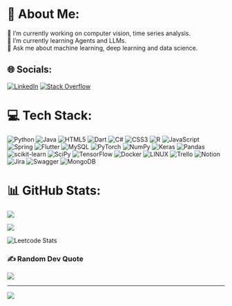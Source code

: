 # 💫 About Me:
🔭 I’m currently working on computer vision, time series analysis.<br>🌱 I’m currently learning Agents and LLMs.<br>💬 Ask me about machine learning, deep learning and data science.<br>


## 🌐 Socials:
[![LinkedIn](https://img.shields.io/badge/LinkedIn-%230077B5.svg?logo=linkedin&logoColor=white)](https://linkedin.com/in/tkpranav) [![Stack Overflow](https://img.shields.io/badge/-Stackoverflow-FE7A16?logo=stack-overflow&logoColor=white)](https://stackoverflow.com/users/tkpranav) 

# 💻 Tech Stack:
![Python](https://img.shields.io/badge/python-3670A0?style=for-the-badge&logo=python&logoColor=ffdd54) ![Java](https://img.shields.io/badge/java-%23ED8B00.svg?style=for-the-badge&logo=java&logoColor=white) ![HTML5](https://img.shields.io/badge/html5-%23E34F26.svg?style=for-the-badge&logo=html5&logoColor=white) ![Dart](https://img.shields.io/badge/dart-%230175C2.svg?style=for-the-badge&logo=dart&logoColor=white) ![C#](https://img.shields.io/badge/c%23-%23239120.svg?style=for-the-badge&logo=c-sharp&logoColor=white) ![CSS3](https://img.shields.io/badge/css3-%231572B6.svg?style=for-the-badge&logo=css3&logoColor=white) ![R](https://img.shields.io/badge/r-%23276DC3.svg?style=for-the-badge&logo=r&logoColor=white) ![JavaScript](https://img.shields.io/badge/javascript-%23323330.svg?style=for-the-badge&logo=javascript&logoColor=%23F7DF1E) ![Spring](https://img.shields.io/badge/spring-%236DB33F.svg?style=for-the-badge&logo=spring&logoColor=white) ![Flutter](https://img.shields.io/badge/Flutter-%2302569B.svg?style=for-the-badge&logo=Flutter&logoColor=white) ![MySQL](https://img.shields.io/badge/mysql-%2300f.svg?style=for-the-badge&logo=mysql&logoColor=white) ![PyTorch](https://img.shields.io/badge/PyTorch-%23EE4C2C.svg?style=for-the-badge&logo=PyTorch&logoColor=white) ![NumPy](https://img.shields.io/badge/numpy-%23013243.svg?style=for-the-badge&logo=numpy&logoColor=white) ![Keras](https://img.shields.io/badge/Keras-%23D00000.svg?style=for-the-badge&logo=Keras&logoColor=white) ![Pandas](https://img.shields.io/badge/pandas-%23150458.svg?style=for-the-badge&logo=pandas&logoColor=white) ![scikit-learn](https://img.shields.io/badge/scikit--learn-%23F7931E.svg?style=for-the-badge&logo=scikit-learn&logoColor=white) ![SciPy](https://img.shields.io/badge/SciPy-%230C55A5.svg?style=for-the-badge&logo=scipy&logoColor=%white) ![TensorFlow](https://img.shields.io/badge/TensorFlow-%23FF6F00.svg?style=for-the-badge&logo=TensorFlow&logoColor=white) ![Docker](https://img.shields.io/badge/docker-%230db7ed.svg?style=for-the-badge&logo=docker&logoColor=white) ![LINUX](https://img.shields.io/badge/Linux-FCC624?style=for-the-badge&logo=linux&logoColor=black) ![Trello](https://img.shields.io/badge/Trello-%23026AA7.svg?style=for-the-badge&logo=Trello&logoColor=white) ![Notion](https://img.shields.io/badge/Notion-%23000000.svg?style=for-the-badge&logo=notion&logoColor=white) ![Jira](https://img.shields.io/badge/jira-%230A0FFF.svg?style=for-the-badge&logo=jira&logoColor=white) ![Swagger](https://img.shields.io/badge/-Swagger-%23Clojure?style=for-the-badge&logo=swagger&logoColor=white) ![MongoDB](https://img.shields.io/badge/MongoDB-%234ea94b.svg?style=for-the-badge&logo=mongodb&logoColor=white)
# 📊 GitHub Stats:
![](https://github-readme-stats.vercel.app/api?username=tk-pranav&theme=dark&hide_border=false&include_all_commits=true&count_private=false)<br/>

![](https://github-readme-streak-stats.herokuapp.com/?user=tk-pranav&theme=dark&hide_border=false)<br/>

![Leetcode Stats](https://leetcard.jacoblin.cool/tkpranav?ext=activity)

### ✍️ Random Dev Quote
![](https://quotes-github-readme.vercel.app/api?type=horizontal&theme=tokyonight)

---
[![](https://visitcount.itsvg.in/api?id=tk-pranav&icon=2&color=6)](https://visitcount.itsvg.in)

<!-- Proudly created with GPRM ( https://gprm.itsvg.in ) -->
